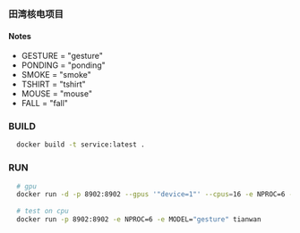 ### 田湾核电项目


#### Notes

- GESTURE = "gesture"
- PONDING = "ponding"
- SMOKE = "smoke"
- TSHIRT = "tshirt"
- MOUSE = "mouse"
- FALL = "fall"



### BUILD

```bash
  docker build -t service:latest .
```

### RUN

```bash
  # gpu 
  docker run -d -p 8902:8902 --gpus '"device=1"' --cpus=16 -e NPROC=6 -e MODEL="gesture" tianwan
  
  # test on cpu
  docker run -p 8902:8902 -e NPROC=6 -e MODEL="gesture" tianwan
```